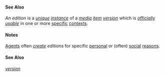 #### See Also

*An edition* is a *[unique](https://github.com/gcassel/Modular-Organization-Terminology/blob/master/terms/unique.md) [instance](https://github.com/gcassel/Modular-Organization-Terminology/blob/master/terms/instance.md)* of a *[media](https://github.com/gcassel/Modular-Organization-Terminology/blob/master/terms/media.md) [item](https://github.com/gcassel/Modular-Organization-Terminology/blob/master/terms/item.md) [version](https://github.com/gcassel/Modular-Organization-Terminology/blob/master/terms/version.md)* which is *[officially](https://github.com/gcassel/Modular-Organization-Terminology/blob/master/terms/official.md) [usable](https://github.com/gcassel/Modular-Organization-Terminology/blob/master/terms/use.md)* in one or more [specific](https://github.com/gcassel/Modular-Organization-Terminology/blob/master/terms/specific.md) [contexts](https://github.com/gcassel/Modular-Organization-Terminology/blob/master/terms/context.md).

#### Notes

[Agents](https://github.com/gcassel/Modular-Organization-Terminology/blob/master/terms/agent.md) often *[create](https://github.com/gcassel/Modular-Organization-Terminology/blob/master/terms/create.md) editions* for specific [personal](https://github.com/gcassel/Modular-Organization-Terminology/blob/master/terms/personal.md) or (often) [social](https://github.com/gcassel/Modular-Organization-Terminology/blob/master/terms/social.md) [reasons](https://github.com/gcassel/Modular-Organization-Terminology/blob/master/terms/reason.md).

#### See Also

*[version](https://github.com/gcassel/Modular-Organization-Terminology/blob/master/terms/version.md)*
